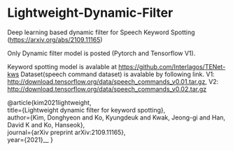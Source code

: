 # Lightweight-Dynamic-Filter

Deep learning based dynamic filter for Speech Keyword Spotting
(https://arxiv.org/abs/2109.11165)

Only Dynamic filter model is posted (Pytorch and Tensorflow V1). 

Keyword spotting model is avalable at https://github.com/Interlagos/TENet-kws
Dataset(speech command dataset) is avalable by following link. 
V1: http://download.tensorflow.org/data/speech_commands_v0.01.tar.gz, 
V2: http://download.tensorflow.org/data/speech_commands_v0.02.tar.gz


@article{kim2021lightweight,<br />
  title={Lightweight dynamic filter for keyword spotting},<br />
  author={Kim, Donghyeon and Ko, Kyungdeuk and Kwak, Jeong-gi and Han, David K and Ko, Hanseok},<br />
  journal={arXiv preprint arXiv:2109.11165},<br />
  year={2021}__
}
